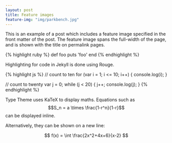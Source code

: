 ```yaml
---
layout: post
title: Feature images
feature-img: "img/parkbench.jpg"
---
```

This is an example of a post which includes a feature image specified in the front matter of the post. The feature image spans the full-width of the page, and is shown with the title on permalink pages.

{% highlight ruby %}
def foo
  puts 'foo'
end
{% endhighlight %}

Highlighting for code in Jekyll is done using Rouge.

{% highlight js %}
// count to ten
for (var i = 1; i <= 10; i++) {
    console.log(i);
}

// count to twenty
var j = 0;
while (j < 20) {
    j++;
    console.log(j);
}
{% endhighlight %}

Type Theme uses KaTeX to display maths. Equations such as $$S_n = a \times \frac{1-r^n}{1-r}$$ can be displayed inline.

Alternatively, they can be shown on a new line:

$$ f(x) = \int \frac{2x^2+4x+6}{x-2} $$

